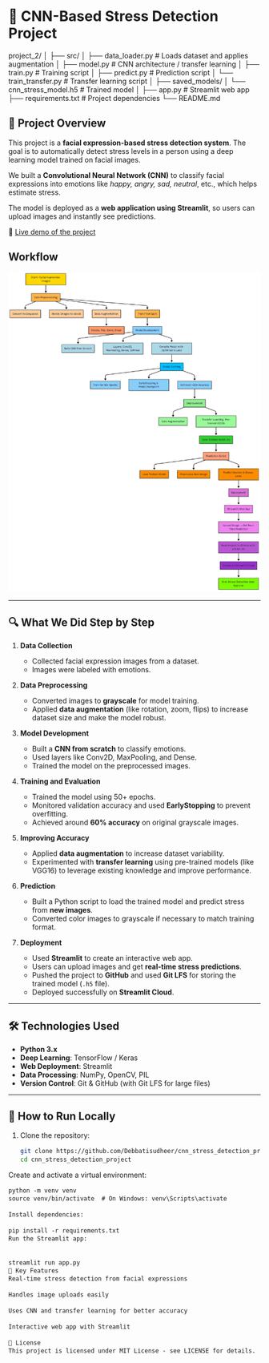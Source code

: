 # 🧠 CNN-Based Stress Detection Project


project_2/
│
├── src/
│   ├── data_loader.py        # Loads dataset and applies augmentation
│   ├── model.py              # CNN architecture / transfer learning
│   ├── train.py              # Training script
│   ├── predict.py            # Prediction script
│   └── train_transfer.py     # Transfer learning script
│
├── saved_models/
│   └── cnn_stress_model.h5   # Trained model
│
├── app.py                    # Streamlit web app
├── requirements.txt          # Project dependencies
└── README.md


## 📌 Project Overview

This project is a **facial expression-based stress detection system**. The goal is to automatically detect stress levels in a person using a deep learning model trained on facial images.  

We built a **Convolutional Neural Network (CNN)** to classify facial expressions into emotions like *happy, angry, sad, neutral*, etc., which helps estimate stress.  

The model is deployed as a **web application using Streamlit**, so users can upload images and instantly see predictions.

🔗 [Live demo of the project](https://cnnstressdetectionproject-lgdtggbwp6s2njmp5qpadg.streamlit.app//)


## Workflow
![Workflow Diagram](workflow.png)

---

## 🔍 What We Did Step by Step

1. **Data Collection**
   - Collected facial expression images from a dataset.
   - Images were labeled with emotions.

2. **Data Preprocessing**
   - Converted images to **grayscale** for model training.
   - Applied **data augmentation** (like rotation, zoom, flips) to increase dataset size and make the model robust.

3. **Model Development**
   - Built a **CNN from scratch** to classify emotions.
   - Used layers like Conv2D, MaxPooling, and Dense.
   - Trained the model on the preprocessed images.

4. **Training and Evaluation**
   - Trained the model using 50+ epochs.
   - Monitored validation accuracy and used **EarlyStopping** to prevent overfitting.
   - Achieved around **60% accuracy** on original grayscale images.

5. **Improving Accuracy**
   - Applied **data augmentation** to increase dataset variability.
   - Experimented with **transfer learning** using pre-trained models (like VGG16) to leverage existing knowledge and improve performance.

6. **Prediction**
   - Built a Python script to load the trained model and predict stress from **new images**.
   - Converted color images to grayscale if necessary to match training format.

7. **Deployment**
   - Used **Streamlit** to create an interactive web app.
   - Users can upload images and get **real-time stress predictions**.
   - Pushed the project to **GitHub** and used **Git LFS** for storing the trained model (`.h5` file).
   - Deployed successfully on **Streamlit Cloud**.

---

## 🛠 Technologies Used

- **Python 3.x**
- **Deep Learning**: TensorFlow / Keras
- **Web Deployment**: Streamlit
- **Data Processing**: NumPy, OpenCV, PIL
- **Version Control**: Git & GitHub (with Git LFS for large files)

---

## 🚀 How to Run Locally

1. Clone the repository:

   ```bash
   git clone https://github.com/Debbatisudheer/cnn_stress_detection_project.git
   cd cnn_stress_detection_project

   
Create and activate a virtual environment:
```
python -m venv venv
source venv/bin/activate  # On Windows: venv\Scripts\activate

Install dependencies:

pip install -r requirements.txt
Run the Streamlit app:


streamlit run app.py
🎯 Key Features
Real-time stress detection from facial expressions

Handles image uploads easily

Uses CNN and transfer learning for better accuracy

Interactive web app with Streamlit

📄 License
This project is licensed under MIT License - see LICENSE for details.






